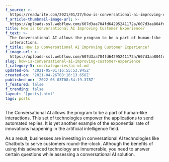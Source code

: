```yaml
---
f_source: >-
  https://readwrite.com/2021/01/27/how-is-conversational-ai-improving-customer-experience/
f_article-thumbnail-image-url: >-
  https://uploads-ssl.webflow.com/607d3aa704fd64295241172a/607d3aa804fd6494eb41174a_5b475851731aa100cca67ffd_article-image-3.jpg
title: How is Conversational AI Improving Customer Experience?
f_text: >-
  The Conversational AI allows the program to be a part of human-like
  interactions.
f_title: How is Conversational AI Improving Customer Experience?
f_image-url: >-
  https://uploads-ssl.webflow.com/607d3aa704fd64295241172a/607d3aa804fd6494eb41174a_5b475851731aa100cca67ffd_article-image-3.jpg
slug: how-is-conversational-ai-improving-customer-experience
f_category-5: cms/categories/ai-ml.md
updated-on: '2021-05-01T16:55:53.945Z'
created-on: '2021-04-26T08:16:13.658Z'
published-on: '2022-03-03T08:54:19.378Z'
f_featured: false
f_trending: false
layout: '[posts].html'
tags: posts
---
```


The Conversational AI allows the program to be a part of human-like interactions. This set of technologies empower the applications to send automated replies. It is yet another example of the exponential rate of innovations happening in the artificial intelligence field.

As a result, businesses are investing in conversational AI technologies like Chatbots to serve customers round-the-clock. Although the benefits of using this advanced technology are innumerable, you need to answer certain questions while assessing a conversational AI solution.
